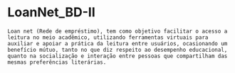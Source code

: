 # LoanNet_BD-II


    Loan net (Rede de empréstimo), tem como objetivo facilitar o acesso a leitura no meio acadêmico, utilizando ferramentas virtuais para auxiliar e apoiar a prática da leitura entre usuários, ocasionando um benefício mútuo, tanto no que diz respeito ao desempenho educacional, quanto na socialização e interação entre pessoas que compartilham das mesmas preferências literárias.
